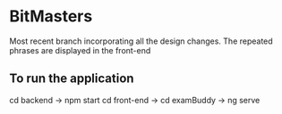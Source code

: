 # BitMasters

Most recent branch incorporating all the design changes. The repeated phrases are displayed in the front-end
## To run the application 
cd backend -> npm start
cd front-end -> cd examBuddy -> ng serve
